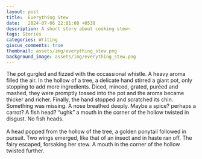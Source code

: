 ```yaml
---
layout: post
title:  Everything Stew
date:   2024-07-06 22:01:00 +0530
description: A short story about cooking stew~
tags: Stories
categories: Writing
giscus_comments: true
thumbnail: assets/img/everything_stew.png
background_image: assets/img/everything_stew.png
---
```


<div class="side-banner-wrapper" {% if page.background_image %} data-bg="{{ page.background_image | relative_url }}"{% endif %}>
The pot gurgled and fizzed with the occassional whistle. A heavy aroma filled the air. In the hollow of a tree, a delicate hand stirred a giant pot, only stopping to add more ingredients. Diced, minced, grated, puréed and mashed, they were promptly tossed into the pot and the aroma became thicker and richer. Finally, the hand stopped and scratched its chin. Something was missing. A nose breathed deeply. Maybe a spice? perhaps a carrot? A fish head? “ughk” a mouth in the corner of the hollow twisted in disgust. No fish heads. 
<br>
<br>
A head popped from the hollow of the tree, a golden ponytail followed in pursuit. Two wings emerged, like that of an insect and in haste ran off. The fairy escaped, forsaking her stew. A mouth in the corner of the hollow twisted further.
</div>